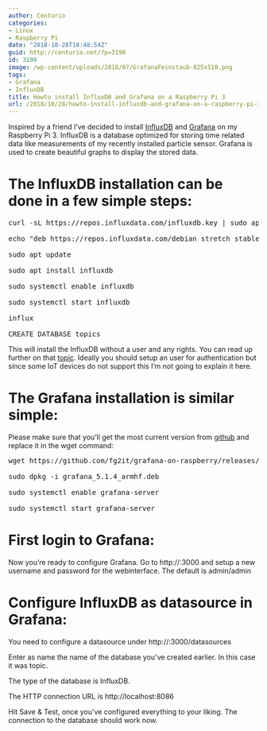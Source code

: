 ```yaml
---
author: Centurio
categories:
- Linux
- Raspberry Pi
date: "2018-10-28T18:48:54Z"
guid: http://centurio.net/?p=3198
id: 3198
image: /wp-content/uploads/2018/07/GrafanaFeinstaub-825x510.png
tags:
- Grafana
- InfluxDB
title: Howto install InfluxDB and Grafana on a Raspberry Pi 3
url: /2018/10/28/howto-install-influxdb-and-grafana-on-a-raspberry-pi-3/
---
```

Inspired by a friend I&#8217;ve decided to install [InfluxDB](https://github.com/influxdata/influxdb) and [Grafana](https://grafana.com/) on my Raspberry Pi 3. InfluxDB is a database optimized for storing time related data like measurements of my recently installed particle sensor. Grafana is used to create beautiful graphs to display the stored data.

# The InfluxDB installation can be done in a few simple steps:

<pre class="lang:sh decode:true " title="InfluxDB installation on Raspbian">curl -sL https://repos.influxdata.com/influxdb.key | sudo apt-key add -

echo "deb https://repos.influxdata.com/debian stretch stable" | sudo tee /etc/apt/sources.list.d/influxdb.list

sudo apt update

sudo apt install influxdb  

sudo systemctl enable influxdb

sudo systemctl start influxdb 

influx

CREATE DATABASE topics</pre>

This will install the InfluxDB without a user and any rights. You can read up further on that [topic](https://docs.influxdata.com/influxdb/v1.5/query_language/authentication_and_authorization/). Ideally you should setup an user for authentication but since some IoT devices do not support this I&#8217;m not going to explain it here.

# The Grafana installation is similar simple:

Please make sure that you&#8217;ll get the most current version from [github](https://github.com/fg2it/grafana-on-raspberry/releases) and replace it in the wget command:

<pre class="lang:sh decode:true " title="Grafana installation">wget https://github.com/fg2it/grafana-on-raspberry/releases/download/v5.1.4/grafana_5.1.4_armhf.deb

sudo dpkg -i grafana_5.1.4_armhf.deb

sudo systemctl enable grafana-server 

sudo systemctl start grafana-server</pre>

# First login to Grafana:

Now you&#8217;re ready to configure Grafana. Go to http://<ip-of-grafana-machine>:3000 and setup a new username and password for the webinterface. The default is admin/admin

# Configure InfluxDB as datasource in Grafana:

You need to configure a datasource under http://<ip-of-grafana-machine>:3000/datasources

Enter as name the name of the database you&#8217;ve created earlier. In this case it was topic.

The type of the database is InfluxDB.

The HTTP connection URL is http://localhost:8086

Hit Save & Test, once you&#8217;ve configured everything to your liking. The connection to the database should work now.